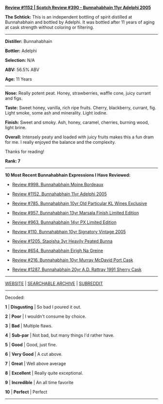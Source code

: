 
[**Review #1152 | Scotch Review #390 - Bunnahabhain 11yr Adelphi 2005**]( https://t8ke.review/review-1152-bunnahabhain-11yr-adelphi-2005/)

**The Schtick:** This is an independent bottling of spirit distilled at Bunnahabhain and bottled by  Adelphi. It was bottled after 11 years of aging at cask strength without coloring or filtering. 

-----

**Distiller:** Bunnahabhain

**Bottler:** Adelphi

**Selection:** N/A

**ABV:** 56.5% ABV

**Age:** 11 Years 

-----

**Nose:**  Really potent peat. Honey, strawberries, waffle cone, juicy currant and figs. 

**Taste:** Sweet honey, vanilla, rich ripe fruits. Cherry, blackberry, currant, fig. Light smoke, some ash and minerality. Light iodine. 

**Finish:** Sweet and smoky. Ash, honey, caramel, cherries, burning wood, light brine. 

**Overall:** Intensely peaty and loaded with juicy fruits makes this a fun dram for me. I really enjoyed the balance and the complexity. 

Thanks for reading!

**Rank: 7**

----- 

**10 Most Recent Bunnahabhain Expressions I Have Reviewed:** 

- [Review #998. Bunnahabhain Moine Bordeaux]( https://t8ke.review/review-998-bunnahabhain-moine-bordeaux-2008/) 

- [Review #1152. Bunnahabhain 11yr Adelphi 2005]( https://t8ke.review/review-1152-bunnahabhain-11yr-adelphi-2005/) 

- [Review #785. Bunnahabhain 10yr Old Particular KL Wines Exclusive]( https://t8ke.review/review-785-2007-bunnahabhain-10-year-old-old-particular-kl-exclusive-single-barrel-cask-strength-single-malt-whisky/) 

- [Review #957. Bunnahabhain 13yr Marsala Finish Limited Edition]( https://t8ke.review/review-957-bunnahabhain-13yr-limited-edition-marsala-finish/) 

- [Review #963. Bunnahabhain 14yr PX Limited Edition]( https://t8ke.review/review-963-bunnahabhain-14yr-px-limited-edition/) 

- [Review #110. Bunnahabhain 10yr Signatory Vintage 2005]( https://t8ke.review/review-110-bunnahabhain-signatory-vintage-2005-10-year/) 

- [Review #1205. Staoisha 3yr Heavily Peated Bunna]( https://t8ke.review/review-1205-stoisha-3yr-heavily-peated-bunna) 

- [Review #654. Bunnahabhain Eirigh Na Greine]( https://t8ke.review/review-654-bunnahabhain-eirigh-na-greine/) 

- [Review #216. Bunnahabhain 10yr Murray McDavid Port Cask]( https://t8ke.review/review-216-bunnahabhain-10yr-port-cask-murray-mcdavid/) 

- [Review #1287. Bunnahabhain 20yr A.D. Rattray 1991 Sherry Cask]( https://t8ke.review/review-1287-bunnahabhain-20yr-a-d-rattray-1991-sherry-cask) 

-----

[WEBSITE](https://t8ke.review) | [SEARCHABLE ARCHIVE](https://t8ke.review/review-archive/) | [SUBREDDIT](https://reddit.com/r/t8kereviews)

-----

Decoded:

**1** | **Disgusting** | So bad I poured it out.

**2** | **Poor** | I wouldn't consume by choice.

**3** | **Bad** | Multiple flaws.

**4** | **Sub-par** | Not bad, but many things I'd rather have.

**5** | **Good** | Good, just fine.

**6** | **Very Good** | A cut above.

**7** | **Great** | Well above average

**8** | **Excellent** | Really quite exceptional.

**9** | **Incredible** | An all time favorite

**10** | **Perfect** | Perfect

----

